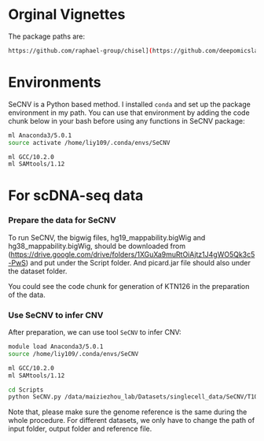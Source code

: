 # Orginal Vignettes
The package paths are:

```bash
https://github.com/raphael-group/chisel](https://github.com/deepomicslab/SeCNV)
```

# Environments
SeCNV is a Python based method. I installed `conda` and set up the package environment in my path. You can use that environment by adding the code chunk below in your bash before using any functions in SeCNV package:

```bash
ml Anaconda3/5.0.1
source activate /home/liy109/.conda/envs/SeCNV

ml GCC/10.2.0
ml SAMtools/1.12
```

# For scDNA-seq data
### Prepare the data for SeCNV
To run SeCNV, the bigwig files, hg19_mappability.bigWig and hg38_mappability.bigWig, should be downloaded from (https://drive.google.com/drive/folders/1XGuXa9muRtOiAjtz1J4gWO5Qk3c5-PwS) and put under the Script folder. And picard.jar file should also under the dataset folder.

You could see the code chunk for generation of KTN126 in the preparation of the data.

### Use SeCNV to infer CNV
After preparation, we can use tool `SeCNV` to infer CNV:

```bash
module load Anaconda3/5.0.1
source /home/liy109/.conda/envs/SeCNV

ml GCC/10.2.0
ml SAMtools/1.12

cd Scripts 
python SeCNV.py /data/maiziezhou_lab/Datasets/singlecell_data/SeCNV/T10_hg19/Input /data/maiziezhou_lab/Datasets/singlecell_data/SeCNV/T10_hg19/output hg19.fa
```

Note that, please make sure the genome reference is the same during the whole procedure. For different datasets, we only have to change the path of input folder, output folder and reference file.
